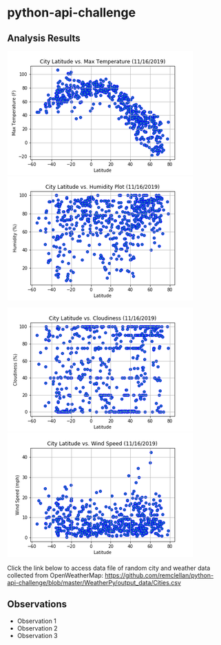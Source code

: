 # python-api-challenge

## Analysis Results

![alt text](https://github.com/remclellan/python-api-challenge/blob/master/WeatherPy/output_data/City%20Latitude%20vs.%20Max%20Temperature.png)     ![alt text](https://github.com/remclellan/python-api-challenge/blob/master/WeatherPy/output_data/City%20Latitude%20vs.%20Humidity%20Plot.png)

![alt text](https://github.com/remclellan/python-api-challenge/blob/master/WeatherPy/output_data/City%20Latitude%20vs.%20Cloudiness.png)     ![alt text](https://github.com/remclellan/python-api-challenge/blob/master/WeatherPy/output_data/City%20Latitude%20vs.%20Wind%20Speed.png)

Click the link below to access data file of random city and weather data collected from OpenWeatherMap:
https://github.com/remclellan/python-api-challenge/blob/master/WeatherPy/output_data/Cities.csv


## Observations

* Observation 1
* Observation 2
* Observation 3